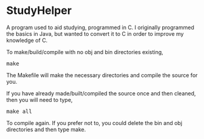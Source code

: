 StudyHelper
===========

A program used to aid studying, programmed in C.  I originally programmed the basics in Java, but wanted to convert it to C in order to improve my knowledge of C.

To make/build/compile with no obj and bin directories existing,

<pre>
make
</pre>

The Makefile will make the necessary directories and compile the source for you.

If you have already made/built/compiled the source once and then cleaned, then you will need to type,

<pre>
make all
</pre>

To compile again.  If you prefer not to, you could delete the bin and obj directories and then type make.
